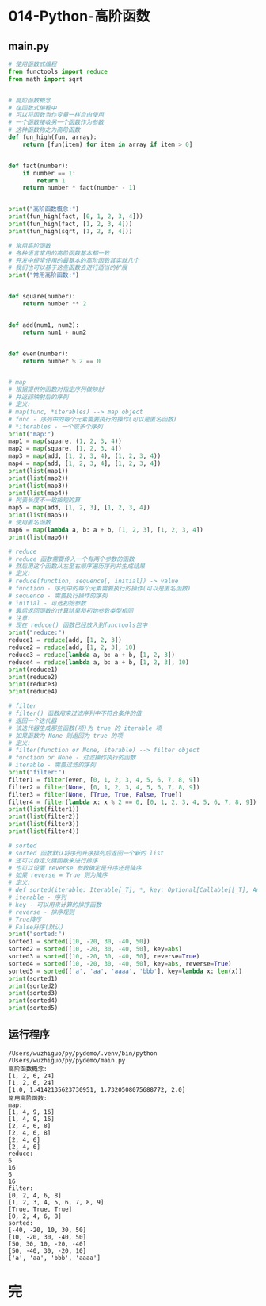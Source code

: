 # 014-Python-高阶函数

## main.py

```python
# 使用函数式编程
from functools import reduce
from math import sqrt


# 高阶函数概念
# 在函数式编程中
# 可以将函数当作变量一样自由使用
# 一个函数接收另一个函数作为参数
# 这种函数称之为高阶函数
def fun_high(fun, array):
    return [fun(item) for item in array if item > 0]


def fact(number):
    if number == 1:
        return 1
    return number * fact(number - 1)


print("高阶函数概念:")
print(fun_high(fact, [0, 1, 2, 3, 4]))
print(fun_high(fact, [1, 2, 3, 4]))
print(fun_high(sqrt, [1, 2, 3, 4]))

# 常用高阶函数
# 各种语言常用的高阶函数基本都一致
# 开发中经常使用的最基本的高阶函数其实就几个
# 我们也可以基于这些函数去进行适当的扩展
print("常用高阶函数:")


def square(number):
    return number ** 2


def add(num1, num2):
    return num1 + num2


def even(number):
    return number % 2 == 0


# map
# 根据提供的函数对指定序列做映射
# 并返回映射后的序列
# 定义:
# map(func, *iterables) --> map object
# func - 序列中的每个元素需要执行的操作(可以是匿名函数)
# *iterables - 一个或多个序列
print("map:")
map1 = map(square, (1, 2, 3, 4))
map2 = map(square, [1, 2, 3, 4])
map3 = map(add, (1, 2, 3, 4), (1, 2, 3, 4))
map4 = map(add, [1, 2, 3, 4], [1, 2, 3, 4])
print(list(map1))
print(list(map2))
print(list(map3))
print(list(map4))
# 列表长度不一致按短的算
map5 = map(add, [1, 2, 3], [1, 2, 3, 4])
print(list(map5))
# 使用匿名函数
map6 = map(lambda a, b: a + b, [1, 2, 3], [1, 2, 3, 4])
print(list(map6))

# reduce
# reduce 函数需要传入一个有两个参数的函数
# 然后用这个函数从左至右顺序遍历序列并生成结果
# 定义:
# reduce(function, sequence[, initial]) -> value
# function - 序列中的每个元素需要执行的操作(可以是匿名函数)
# sequence - 需要执行操作的序列
# initial - 可选初始参数
# 最后返回函数的计算结果和初始参数类型相同
# 注意:
# 现在 reduce() 函数已经放入到functools包中
print("reduce:")
reduce1 = reduce(add, [1, 2, 3])
reduce2 = reduce(add, [1, 2, 3], 10)
reduce3 = reduce(lambda a, b: a + b, [1, 2, 3])
reduce4 = reduce(lambda a, b: a + b, [1, 2, 3], 10)
print(reduce1)
print(reduce2)
print(reduce3)
print(reduce4)

# filter
# filter() 函数用来过滤序列中不符合条件的值
# 返回一个迭代器
# 该迭代器生成那些函数(项)为 true 的 iterable 项
# 如果函数为 None 则返回为 true 的项
# 定义:
# filter(function or None, iterable) --> filter object
# function or None - 过滤操作执行的函数
# iterable - 需要过滤的序列
print("filter:")
filter1 = filter(even, [0, 1, 2, 3, 4, 5, 6, 7, 8, 9])
filter2 = filter(None, [0, 1, 2, 3, 4, 5, 6, 7, 8, 9])
filter3 = filter(None, [True, True, False, True])
filter4 = filter(lambda x: x % 2 == 0, [0, 1, 2, 3, 4, 5, 6, 7, 8, 9])
print(list(filter1))
print(list(filter2))
print(list(filter3))
print(list(filter4))

# sorted
# sorted 函数默认将序列升序排列后返回一个新的 list
# 还可以自定义键函数来进行排序
# 也可以设置 reverse 参数确定是升序还是降序
# 如果 reverse = True 则为降序
# 定义:
# def sorted(iterable: Iterable[_T], *, key: Optional[Callable[[_T], Any]] = ..., reverse: bool = ...) -> List[_T]: ...
# iterable - 序列
# key - 可以用来计算的排序函数
# reverse - 排序规则
# True降序
# False升序(默认)
print("sorted:")
sorted1 = sorted([10, -20, 30, -40, 50])
sorted2 = sorted([10, -20, 30, -40, 50], key=abs)
sorted3 = sorted([10, -20, 30, -40, 50], reverse=True)
sorted4 = sorted([10, -20, 30, -40, 50], key=abs, reverse=True)
sorted5 = sorted(['a', 'aa', 'aaaa', 'bbb'], key=lambda x: len(x))
print(sorted1)
print(sorted2)
print(sorted3)
print(sorted4)
print(sorted5)

```

## 运行程序

    /Users/wuzhiguo/py/pydemo/.venv/bin/python /Users/wuzhiguo/py/pydemo/main.py 
    高阶函数概念:
    [1, 2, 6, 24]
    [1, 2, 6, 24]
    [1.0, 1.4142135623730951, 1.7320508075688772, 2.0]
    常用高阶函数:
    map:
    [1, 4, 9, 16]
    [1, 4, 9, 16]
    [2, 4, 6, 8]
    [2, 4, 6, 8]
    [2, 4, 6]
    [2, 4, 6]
    reduce:
    6
    16
    6
    16
    filter:
    [0, 2, 4, 6, 8]
    [1, 2, 3, 4, 5, 6, 7, 8, 9]
    [True, True, True]
    [0, 2, 4, 6, 8]
    sorted:
    [-40, -20, 10, 30, 50]
    [10, -20, 30, -40, 50]
    [50, 30, 10, -20, -40]
    [50, -40, 30, -20, 10]
    ['a', 'aa', 'bbb', 'aaaa']


# 完